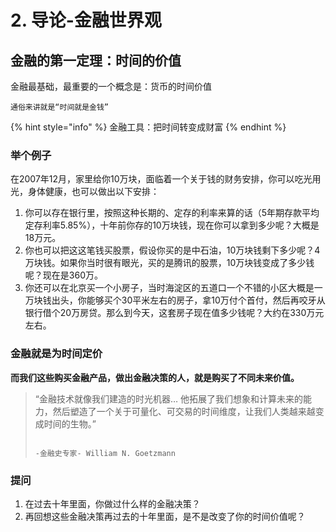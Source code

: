 # 2. 导论-金融世界观

##  金融的第一定理：时间的价值

金融最基础，最重要的一个概念是：货币的时间价值

```
通俗来讲就是“时间就是金钱”
```

{% hint style="info" %}
金融工具：把时间转变成财富
{% endhint %}

### 举个例子

 在2007年12月，家里给你10万块，面临着一个关于钱的财务安排，你可以吃光用光，身体健康，也可以做出以下安排：

1. 你可以存在银行里，按照这种长期的、定存的利率来算的话（5年期存款平均定存利率5.85%），十年前你存的10万块钱，现在你可以拿到多少呢？大概是18万元。 
2. 你也可以把这这笔钱买股票，假设你买的是中石油，10万块钱剩下多少呢？4万块钱。如果你当时很有眼光，买的是腾讯的股票，10万块钱变成了多少钱呢？现在是360万。  
3. 你还可以在北京买一个小房子，当时海淀区的五道口一个不错的小区大概是一万块钱出头，你能够买个30平米左右的房子，拿10万付个首付，然后再咬牙从银行借个20万房贷。那么到今天，这套房子现在值多少钱呢？大约在330万元左右。

### 金融就是为时间定价

**而我们这些购买金融产品，做出金融决策的人，就是购买了不同未来价值。**

> “金融技术就像我们建造的时光机器… 他拓展了我们想象和计算未来的能力，然后塑造了一个关于可量化、可交易的时间维度，让我们人类越来越变成时间的生物。”
>
>                                                                                            -金融史专家- William N. Goetzmann

### 提问

1. 在过去十年里面，你做过什么样的金融决策？
2. 再回想这些金融决策再过去的十年里面，是不是改变了你的时间价值呢？



